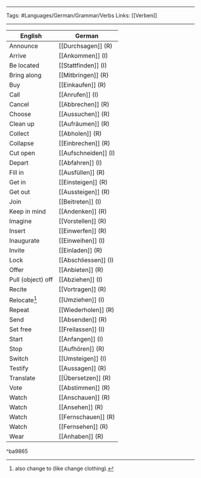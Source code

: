 ___
Tags: #Languages/German/Grammar/Verbs 
Links: [[Verben]]
___
English | German
------------ | ------------
Announce | [[Durchsagen]] (R)
Arrive | [[Ankommen]] (I)
Be located | [[Stattfinden]] (I)
Bring along | [[Mitbringen]] (R)
Buy | [[Einkaufen]] (R)
Call | [[Anrufen]] (I)
Cancel | [[Abbrechen]] (R)
Choose | [[Aussuchen]] (R)
Clean up | [[Aufräumen]] (R)
Collect | [[Abholen]] (R)
Collapse | [[Einbrechen]] (R)
Cut  open | [[Aufschneiden]] (I)
Depart | [[Abfahren]] (I)
Fill in | [[Ausfüllen]] (R)
Get in | [[Einsteigen]] (R)
Get out | [[Aussteigen]] (R)
Join | [[Beitreten]] (I)
Keep in mind | [[Andenken]] (R)
Imagine | [[Vorstellen]] (R)
Insert | [[Einwerfen]] (R)
Inaugurate | [[Einweihen]] (I)
Invite | [[Einladen]] (R)
Lock | [[Abschliessen]] (I)
Offer | [[Anbieten]] (R)
Pull (object) off | [[Abziehen]] (I)
Recite | [[Vortragen]] (R)
Relocate[^1] | [[Umziehen]] (I)
Repeat | [[Wiederholen]] (R)
Send | [[Absenden]] (R)
Set free | [[Freilassen]] (I)
Start | [[Anfangen]] (I)
Stop | [[Aufhören]] (R)
Switch | [[Umsteigen]] (I)
Testify | [[Aussagen]] (R)
Translate | [[Übersetzen]] (R)
Vote  | [[Abstimmen]] (R)
Watch | [[Anschauen]] (R)
Watch | [[Ansehen]] (R)
Watch | [[Fernschauen]] (R)
Watch | [[Fernsehen]] (R)
Wear | [[Anhaben]] (R)

^ba9865

[^1]: also change to (like change clothing).